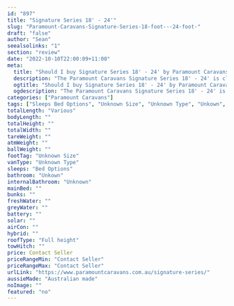 ```yaml
---
id: "897"
title: "Signature Series 18' - 24'"
slug: "Paramount-Caravans-Signature-Series-18-foot---24-foot-"
draft: "false"
author: "Sean"
seealsolinks: "1"
section: "review"
date: "2022-10-10T22:00:09+11:00"
meta:
  title: "Should I buy Signature Series 18' - 24' by Paramount Caravans?"
  description: "The Paramount Caravans Signature Series 18' - 24' is classed as Unknown Type, and sleeps Bed Options people. It is Australian made and comes in at Unknown Size. It generally has Unkown."
  ogtitle: "Should I buy Signature Series 18' - 24' by Paramount Caravans?"
  ogdescription: "The Paramount Caravans Signature Series 18' - 24' is classed as Unknown Type, and sleeps Bed Options people. It is Australian made and comes in at Unknown Size. It generally has Unkown."
categories: ["Paramount Caravans"]
tags: ["Sleeps Bed Options", "Unknown Size", "Unknown Type", "Unkown", "Full height", "Price Unknown", "Australian made"]
totalLength: "Various"
bodyLength: ""
totalHeight: ""
totalWidth: ""
tareWeight: ""
atmWeight: ""
ballWeight: ""
footTag: "Unknown Size"
vanType: "Unknown Type"
sleeps: "Bed Options"
bathroom: "Unkown"
internalBathroom: "Unknown"
mainBed: ""
bunks: ""
freshWater: ""
greyWater: ""
battery: ""
solar: ""
airCon: ""
hybrid: ""
roofType: "Full height"
towHitch: ""
price: Contact Seller
priceRangeMin: "Contact Seller"
priceRangeMax: "Contact Seller"
urlLink: "https://www.paramountcaravans.com.au/signature-series/"
aussieMade: "Australian made"
noImage: ""
featured: "no"
---
```

